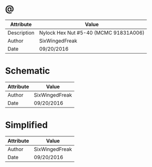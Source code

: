 # @
| Attribute | Value |
| ---  | ---     |
| Description | Nylock Hex Nut #5-40 (MCMC 91831A006) |
| Author | SixWingedFreak |
| Date | 09/20/2016 |
# Schematic
| Attribute | Value |
| ---  | ---     |
| Author | SixWingedFreak |
| Date | 09/20/2016 |
# Simplified
| Attribute | Value |
| ---  | ---     |
| Author | SixWingedFreak |
| Date | 09/20/2016 |
